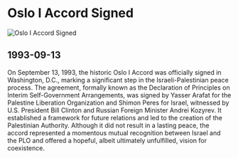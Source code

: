 # Oslo I Accord Signed

![Oslo I Accord Signed](https://www.peoplesworld.org/wp-content/uploads/2018/08/laaureates960.jpg)

## 1993-09-13

On September 13, 1993, the historic Oslo I Accord was officially signed in Washington, D.C., marking a significant step in the Israeli-Palestinian peace process. The agreement, formally known as the Declaration of Principles on Interim Self-Government Arrangements, was signed by Yasser Arafat for the Palestine Liberation Organization and Shimon Peres for Israel, witnessed by U.S. President Bill Clinton and Russian Foreign Minister Andrei Kozyrev. It established a framework for future relations and led to the creation of the Palestinian Authority. Although it did not result in a lasting peace, the accord represented a momentous mutual recognition between Israel and the PLO and offered a hopeful, albeit ultimately unfulfilled, vision for coexistence.